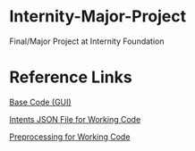 # Internity-Major-Project
Final/Major Project at Internity Foundation 

# Reference Links

[Base Code (GUI)](https://studygyaan.com/python/create-web-based-chatbot-in-python-django-flask)

[Intents JSON File for Working Code](https://github.com/katanaml/katana-assistant/blob/master/mlbackend/intents.json)

[Preprocessing for Working Code](https://github.com/katanaml/katana-assistant/blob/master/mlmodels/katana-assistant-endpoint.py)
